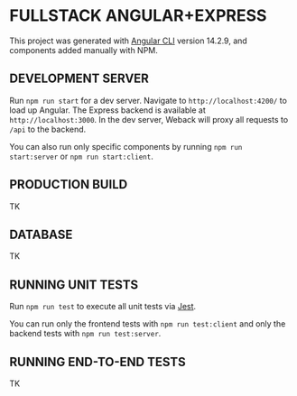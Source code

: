 # FULLSTACK ANGULAR+EXPRESS

This project was generated with [Angular CLI](https://github.com/angular/angular-cli) version 14.2.9, and components added manually with NPM.

## DEVELOPMENT SERVER

Run `npm run start` for a dev server. Navigate to `http://localhost:4200/` to load up Angular. The Express backend is available at `http://localhost:3000`. In the dev server, Weback will proxy all requests to `/api` to the backend.

You can also run only specific components by running `npm run start:server` or `npm run start:client`.

## PRODUCTION BUILD

TK

## DATABASE

TK

## RUNNING UNIT TESTS

Run `npm run test` to execute all unit tests via [Jest](https://jestjs.io/).

You can run only the frontend tests with `npm run test:client` and only the backend tests with `npm run test:server`.

## RUNNING END-TO-END TESTS
TK